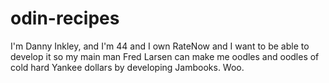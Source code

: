 # odin-recipes
I'm Danny Inkley, and I'm 44 and I own RateNow and I want to be able to develop it so my main man Fred Larsen can make me oodles and oodles of cold hard Yankee dollars by developing Jambooks. Woo.

